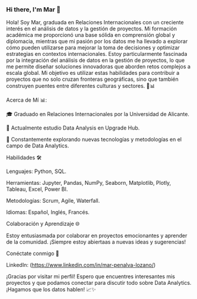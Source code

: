 ### Hi there, I'm Mar 👋

Hola! Soy Mar, graduada en Relaciones Internacionales con un creciente interés en el análisis de datos y la gestión de proyectos. Mi formación académica me proporcionó una base sólida en comprensión global y diplomacia, mientras que mi pasión por los datos me ha llevado a explorar cómo pueden utilizarse para mejorar la toma de decisiones y optimizar estrategias en contextos internacionales. Estoy particularmente fascinada por la integración del análisis de datos en la gestión de proyectos, lo que me permite diseñar soluciones innovadoras que aborden retos complejos a escala global. Mi objetivo es utilizar estas habilidades para contribuir a proyectos que no solo cruzan fronteras geográficas, sino que también construyen puentes entre diferentes culturas y sectores. 🚀📊



Acerca de Mí 📊:

🎓 Graduado en Relaciones Internacionales por la Universidad de Alicante.

💼 Actualmente estudio Data Analysis en Upgrade Hub.

🚀 Constantemente explorando nuevas tecnologías y metodologías en el campo de Data Analytics.


Habilidades 🛠️

Lenguajes: Python, SQL.

Herramientas: Jupyter, Pandas, NumPy, Seaborn, Matplotlib, Plotly, Tableau, Excel, Power BI.

Metodologías: Scrum, Agile, Waterfall.

Idiomas: Español, Inglés, Francés.



Colaboración y Aprendizaje 🌐

Estoy entusiasmada por colaborar en proyectos emocionantes y aprender de la comunidad. ¡Siempre estoy abiertaas a nuevas ideas y sugerencias!



Conéctate conmigo 🤝

LinkedIn: (https://www.linkedin.com/in/mar-penalva-lozano/)

¡Gracias por visitar mi perfil! Espero que encuentres interesantes mis proyectos y que podamos conectar para discutir todo sobre Data Analytics. ¡Hagamos que los datos hablen! 📈✨
